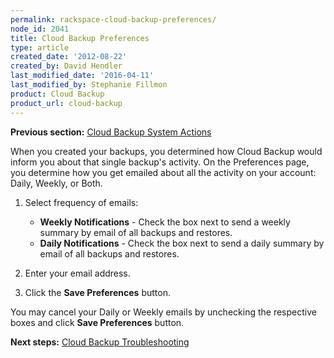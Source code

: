 ```yaml
---
permalink: rackspace-cloud-backup-preferences/
node_id: 2041
title: Cloud Backup Preferences
type: article
created_date: '2012-08-22'
created_by: David Hendler
last_modified_date: '2016-04-11'
last_modified_by: Stephanie Fillmon
product: Cloud Backup
product_url: cloud-backup
---
```


**Previous section:** [Cloud Backup System Actions](/how-to/rackspace-cloud-backup-system-actions)

When you created your backups, you determined how Cloud Backup would
inform you about that single backup's activity. On the Preferences page,
you determine how you get emailed about all the activity on your
account: Daily, Weekly, or Both.

1.  Select frequency of emails:

    -   **Weekly Notifications** - Check the box next to send a weekly
        summary by email of all backups and restores.
    -   **Daily Notifications** - Check the box next to send a daily
        summary by email of all backups and restores.

2.  Enter your email address.

3.  Click the **Save Preferences** button.

You may cancel your Daily or Weekly emails by unchecking the respective boxes and click **Save Preferences** button.

**Next steps:** [Cloud Backup Troubleshooting](/how-to/cloud-backup-troubleshooting)
